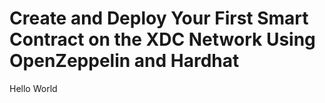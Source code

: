 # Create and Deploy Your First Smart Contract on the XDC Network Using OpenZeppelin and Hardhat

Hello World
